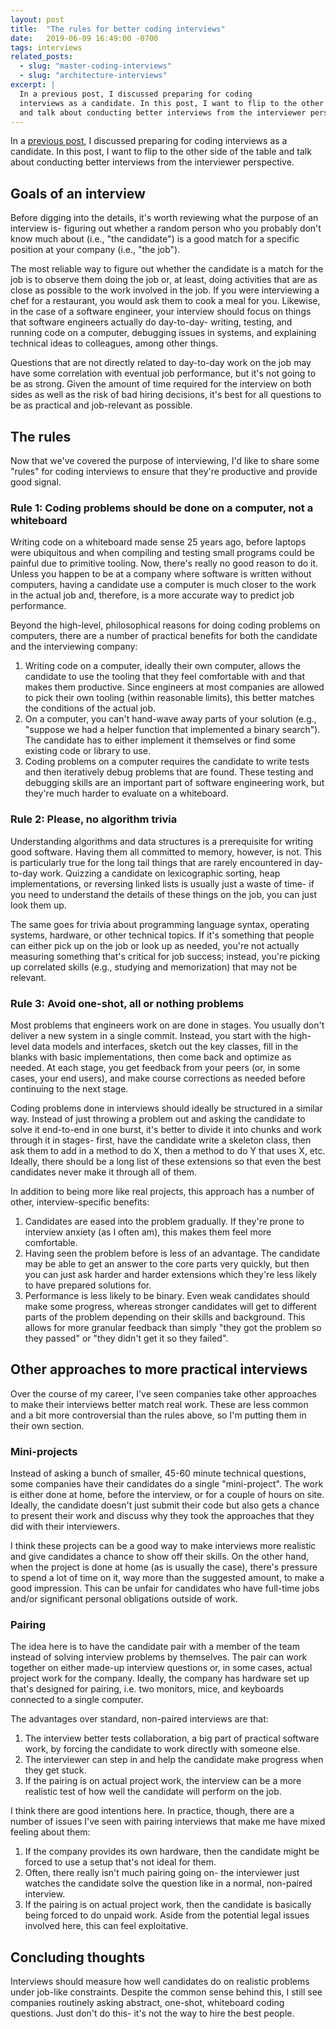 ```yaml
---
layout: post
title:  "The rules for better coding interviews"
date:   2019-06-09 16:49:00 -0700
tags: interviews
related_posts:
  - slug: "master-coding-interviews"
  - slug: "architecture-interviews"
excerpt: |
  In a previous post, I discussed preparing for coding
  interviews as a candidate. In this post, I want to flip to the other side of the table
  and talk about conducting better interviews from the interviewer perspective.
---
```


In a [previous post](/blog/master-coding-interviews), I discussed preparing for coding
interviews as a candidate. In this post, I want to flip to the other side of the table
and talk about conducting better interviews from the interviewer perspective.

## Goals of an interview

Before digging into the details, it's worth reviewing what the purpose of an interview is-
figuring out whether a random person who you probably don't know much about (i.e., "the candidate")
is a good match for a specific position at your company (i.e., "the job").

The most reliable way to figure out whether the candidate is a match for the job is to
observe them doing the job or, at least, doing activities that are as close as possible to the
work involved in the job. If you were interviewing a chef for a restaurant, you would ask
them to cook a meal for you. Likewise, in the case of a software engineer, your interview should
focus on things that software engineers actually do day-to-day- writing, testing, and running code
on a computer, debugging issues in systems, and explaining technical ideas to colleagues, among
other things.

Questions that are not directly related to day-to-day work on the job may have some correlation
with eventual job performance, but it's not going to be as strong. Given the amount of time required
for the interview on both sides as well as the risk of bad hiring decisions, it's best for all
questions to be as practical and job-relevant as possible.

## The rules

Now that we've covered the purpose of interviewing, I'd like to share some "rules" for coding
interviews to ensure that they're productive and provide good signal.

### Rule 1: Coding problems should be done on a computer, not a whiteboard

Writing code on a whiteboard made sense 25 years ago, before laptops were ubiquitous and
when compiling and testing small programs could be painful due to primitive tooling.
Now, there's really no good reason to do it. Unless you happen to be at a company where software
is written without computers, having a candidate use a computer is much closer to the work in the
actual job and, therefore, is a more accurate way to predict job performance.

Beyond the high-level, philosophical reasons for doing coding problems on computers, there are
a number of practical benefits for both the candidate and the interviewing company:

1. Writing code on a computer, ideally their own computer, allows the candidate to use the tooling
  that they feel comfortable with and that makes them productive. Since engineers at most
  companies are allowed to pick their own tooling (within reasonable limits), this better matches
  the conditions of the actual job.
2. On a computer, you can't hand-wave away parts of your solution (e.g., "suppose we had a helper
  function that implemented a binary search"). The candidate has to either implement it themselves
  or find some existing code or library to use.
3. Coding problems on a computer requires the candidate to write tests and then iteratively
  debug problems that are found. These testing and debugging skills are an important part of
  software engineering work, but they're much harder to evaluate on a whiteboard.

### Rule 2: Please, no algorithm trivia

Understanding algorithms and data structures is a prerequisite for writing good software. Having
them all committed to memory, however, is not. This is particularly true for the long tail things
that are rarely encountered in day-to-day work. Quizzing a candidate on lexicographic sorting, heap
implementations, or reversing linked lists is usually just a waste of time- if you need to
understand the details of these things on the job, you can just look them up.

The same goes for trivia about programming language syntax, operating systems, hardware,
or other technical topics. If it's something that people can either pick up on the job or look up
as needed, you're not actually measuring something that's critical for job success; instead,
you're picking up correlated skills (e.g., studying and memorization) that may not be relevant.

### Rule 3: Avoid one-shot, all or nothing problems

Most problems that engineers work on are done in stages. You usually don't deliver a new system in
a single commit. Instead, you start with the high-level data models and interfaces, sketch out
the key classes, fill in the blanks with basic implementations, then come back and optimize
as needed. At each stage, you get feedback from your peers (or, in some cases, your end users), and
make course corrections as needed before continuing to the next stage.

Coding problems done in interviews should ideally be structured in a similar way. Instead of
just throwing a problem out and asking the candidate to solve it end-to-end in one burst, it's
better to divide it into chunks and work through it in stages- first, have the candidate write
a skeleton class, then ask them to add in a method to do X, then a method to do Y that uses X, etc.
Ideally, there should be a long list of these extensions so that even the best candidates never
make it through all of them.

In addition to being more like real projects, this approach has a number of other,
interview-specific benefits:

1. Candidates are eased into the problem gradually. If they're prone to interview anxiety
  (as I often am), this makes them feel more comfortable.
2. Having seen the problem before is less of an advantage. The candidate may be able to get
  an answer to the core parts very quickly, but then you can just ask harder and harder extensions
  which they're less likely to have prepared solutions for.
3. Performance is less likely to be binary. Even weak candidates should make some progress,
  whereas stronger candidates will get to different parts of the problem depending on their
  skills and background. This allows for more granular feedback than simply "they got the problem
  so they passed" or "they didn't get it so they failed".

## Other approaches to more practical interviews

Over the course of my career, I've seen companies take other approaches to make their
interviews better match real work. These are less common and a bit more controversial than
the rules above, so I'm putting them in their own section.

### Mini-projects

Instead of asking a bunch of smaller, 45-60 minute technical questions, some companies have their
candidates do a single "mini-project". The work is either done at home, before the interview,
or for a couple of hours on site. Ideally, the candidate doesn't just submit their code but also
gets a chance to present their work and discuss why they took the approaches that they did with
their interviewers.

I think these projects can be a good way to make interviews more realistic and give candidates
a chance to show off their skills. On the other hand, when the project is done at home (as is
usually the case), there's pressure to spend a lot of time on it, way more than the suggested
amount, to make a good impression. This can be unfair for candidates who have full-time jobs
and/or significant personal obligations outside of work.

### Pairing

The idea here is to have the candidate pair with a member of the team instead of solving interview
problems by themselves. The pair can work together on either made-up interview questions or,
in some cases, actual project work for the company. Ideally, the company has hardware set up
that's designed for pairing, i.e. two monitors, mice, and keyboards connected to a single computer.

The advantages over standard, non-paired interviews are that:

1. The interview better tests collaboration, a big part of practical software work, by forcing the
  candidate to work directly with someone else.
2. The interviewer can step in and help the candidate make progress when they get stuck.
3. If the pairing is on actual project work, the interview can be a more realistic test of how
  well the candidate will perform on the job.

I think there are good intentions here. In practice, though, there are a number of issues I've
seen with pairing interviews that make me have mixed feeling about them:

1. If the company provides its own hardware, then the candidate might be forced to use a setup
  that's not ideal for them.
2. Often, there really isn't much pairing going on- the interviewer just watches the candidate solve
  the question like in a normal, non-paired interview.
3. If the pairing is on actual project work, then the candidate is basically being forced to do
  unpaid work. Aside from the potential legal issues involved here, this can feel
  exploitative.

## Concluding thoughts

Interviews should measure how well candidates do on realistic problems under job-like constraints.
Despite the common sense behind this, I still see companies routinely asking abstract, one-shot,
whiteboard coding questions. Just don't do this- it's not the way to hire the best people.